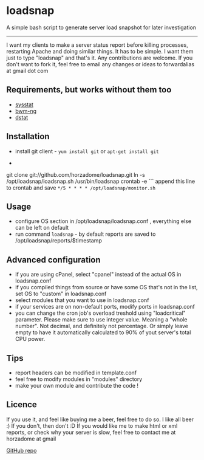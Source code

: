 loadsnap
========

A simple bash script to generate server load snapshot for later investigation

-------------------------------------
I want my clients to make a server status report before killing processes, restarting Apache and doing similar things.
It has to be simple. I want them just to type "loadsnap" and that's it.
Any contributions are welcome. If you don't want to fork it, feel free to email any changes or ideas to forwardalias at gmail dot com

Requirements, but works without them too
-------------------------------------
- [sysstat](http://sebastien.godard.pagesperso-orange.fr/)
- [bwm-ng](http://www.gropp.org/?id=projects&sub=bwm-ng)
- [dstat](http://dag.wieers.com/home-made/dstat/)


Installation
-------------------------------------
- install git client - `yum install git` or `apt-get install git`
- ```cd /opt
git clone git://github.com/horzadome/loadsnap.git
ln -s /opt/loadsnap/loadsnap.sh /usr/bin/loadsnap
crontab -e ```
append this line to crontab and save `*/5 * * * * /opt/loadsnap/monitor.sh`


Usage
-------------------------------------
- configure OS section in /opt/loadsnap/loadsnap.conf , everything else can be left on default
- run command `loadsnap` - by default reports are saved to /opt/loadsnap/reports/$timestamp

Advanced configuration
-------------------------------------
- if you are using cPanel, select "cpanel" instead of the actual OS in loadsnap.conf
- if you compiled things from source or have some OS that's not in the list, set OS to "custom" in loadsnap.conf
- select modules that you want to use in loadsnap.conf
- if your services are on non-default ports, modify ports in loadsnap.conf
- you can change the cron job's overload treshold using "loadcritical" parameter. Please make sure to use integer value. Meaning a "whole number". Not decimal, and definitely not percentage. Or simply leave empty to have it automatically calculated to 90% of yout server's total CPU power.

Tips
-------------------------------------
- report headers can be modified in template.conf
- feel free to modify modules in "modules" directory
- make your own module and contribute the code !

Licence
-------------------------------------
If you use it, and feel like buying me a beer, feel free to do so. I like all beer :)
If you don't, then don't :D
If you would like me to make html or xml reports, or check why your server is slow, feel free to contact me at horzadome at gmail


[GitHub repo](https://github.com/horzadome/loadsnap/)